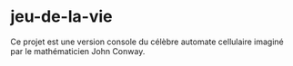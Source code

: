 # jeu-de-la-vie
Ce projet est une version console du célèbre automate cellulaire imaginé par le mathématicien John Conway.
